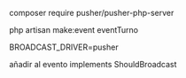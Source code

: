 
composer require pusher/pusher-php-server

php artisan make:event eventTurno

BROADCAST_DRIVER=pusher

añadir al evento implements ShouldBroadcast
